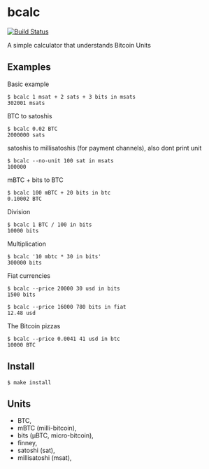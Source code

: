 
# bcalc

[![Build Status](https://travis-ci.org/jb55/bcalc.svg)](https://travis-ci.org/jb55/bcalc)

  A simple calculator that understands Bitcoin Units

## Examples

  Basic example

    $ bcalc 1 msat + 2 sats + 3 bits in msats
    302001 msats

  BTC to satoshis

    $ bcalc 0.02 BTC
    2000000 sats

  satoshis to millisatoshis (for payment channels), also dont print unit

    $ bcalc --no-unit 100 sat in msats
    100000

  mBTC + bits to BTC

    $ bcalc 100 mBTC + 20 bits in btc
    0.10002 BTC

  Division

    $ bcalc 1 BTC / 100 in bits
    10000 bits

  Multiplication

    $ bcalc '10 mbtc * 30 in bits'
    300000 bits

  Fiat currencies

    $ bcalc --price 20000 30 usd in bits
    1500 bits

    $ bcalc --price 16000 780 bits in fiat
    12.48 usd

  The Bitcoin pizzas

    $ bcalc --price 0.0041 41 usd in btc
    10000 BTC

## Install

    $ make install

## Units

  - BTC,
  - mBTC (milli-bitcoin),
  - bits (μBTC, micro-bitcoin),
  - finney,
  - satoshi (sat),
  - millisatoshi (msat),
